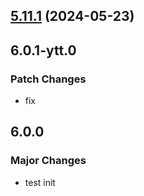 ## [5.11.1](https://github.com/jilarganti/arvis/compare/media@5.11.0...media@5.11.1) (2024-05-23)

## 6.0.1-ytt.0

### Patch Changes

-   fix

## 6.0.0

### Major Changes

-   test init
